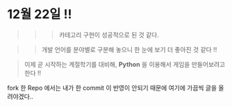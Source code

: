 # 12월 22일 !!

>>> 카테고리 구현이 성공적으로 된 것 같다.

>> 개발 언어를 분야별로 구분해 놓으니 한 눈에 보기 더 좋아진 것 같다 !!

> 이제 곧 시작하는 계절학기를 대비해, __Python__ 을 이용해서 게임을 만들어보려고 한다 !!

fork 한 Repo 에서는 내가 한 commit 이 반영이 안되기 때문에 여기에 가끔씩 글을 올려야겠다..

